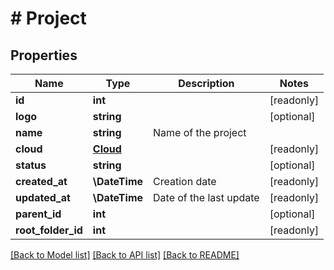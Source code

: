 # # Project

## Properties

Name | Type | Description | Notes
------------ | ------------- | ------------- | -------------
**id** | **int** |  | [readonly]
**logo** | **string** |  | [optional]
**name** | **string** | Name of the project |
**cloud** | [**Cloud**](Cloud.md) |  | [readonly]
**status** | **string** |  | [optional]
**created_at** | **\DateTime** | Creation date | [readonly]
**updated_at** | **\DateTime** | Date of the last update | [readonly]
**parent_id** | **int** |  | [optional]
**root_folder_id** | **int** |  | [readonly]

[[Back to Model list]](../../README.md#models) [[Back to API list]](../../README.md#endpoints) [[Back to README]](../../README.md)
